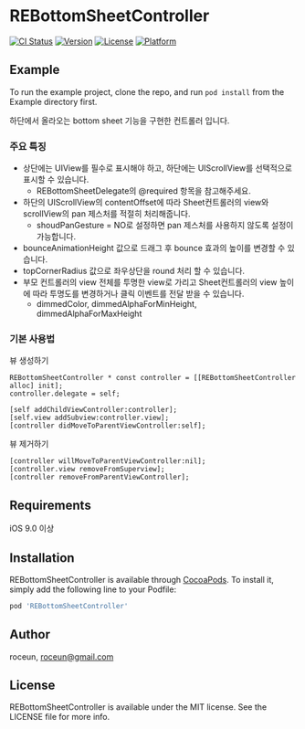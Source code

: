 # REBottomSheetController

[![CI Status](https://img.shields.io/travis/roceun/REBottomSheetController.svg?style=flat)](https://travis-ci.org/roceun/REBottomSheetController)
[![Version](https://img.shields.io/cocoapods/v/REBottomSheetController.svg?style=flat)](https://cocoapods.org/pods/REBottomSheetController)
[![License](https://img.shields.io/cocoapods/l/REBottomSheetController.svg?style=flat)](https://cocoapods.org/pods/REBottomSheetController)
[![Platform](https://img.shields.io/cocoapods/p/REBottomSheetController.svg?style=flat)](https://cocoapods.org/pods/REBottomSheetController)

## Example

To run the example project, clone the repo, and run `pod install` from the Example directory first.

하단에서 올라오는 bottom sheet 기능을 구현한 컨트롤러 입니다.

### 주요 특징

* 상단에는 UIView를 필수로 표시해야 하고, 하단에는 UIScrollView를 선택적으로 표시할 수 있습니다. 
	* REBottomSheetDelegate의 @required 항목을 참고해주세요.
* 하단의 UIScrollView의 contentOffset에 따라 Sheet컨트롤러의 view와 scrollView의 pan 제스처를 적절히 처리해줍니다. 
	* shoudPanGesture = NO로 설정하면 pan 제스처를 사용하지 않도록 설정이 가능합니다. 
* bounceAnimationHeight 값으로 드래그 후 bounce 효과의 높이를 변경할 수 있습니다. 
* topCornerRadius 값으로 좌우상단을 round 처리 할 수 있습니다. 
* 부모 컨트롤러의 view 전체를 투명한 view로 가리고 Sheet컨트롤러의 view 높이에 따라 투명도를 변경하거나 클릭 이벤트를 전달 받을 수 있습니다.
	* dimmedColor, dimmedAlphaForMinHeight, dimmedAlphaForMaxHeight

### 기본 사용법

뷰 생성하기

~~~
REBottomSheetController * const controller = [[REBottomSheetController alloc] init];
controller.delegate = self;
	
[self addChildViewController:controller];
[self.view addSubview:controller.view];
[controller didMoveToParentViewController:self];
~~~

뷰 제거하기

~~~
[controller willMoveToParentViewController:nil];
[controller.view removeFromSuperview];
[controller removeFromParentViewController];
~~~


## Requirements

iOS 9.0 이상

## Installation

REBottomSheetController is available through [CocoaPods](https://cocoapods.org). To install
it, simply add the following line to your Podfile:

```ruby
pod 'REBottomSheetController'
```

## Author

roceun, roceun@gmail.com

## License

REBottomSheetController is available under the MIT license. See the LICENSE file for more info.
